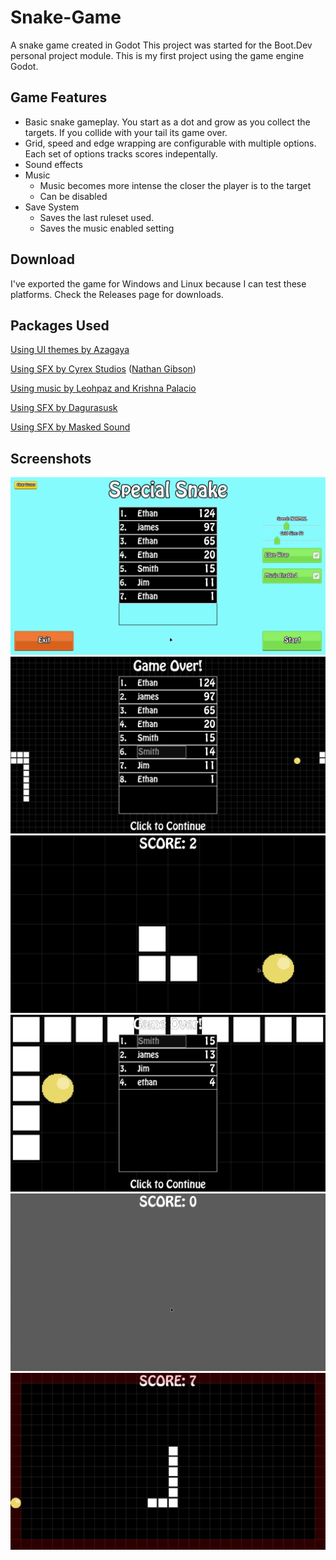 # Snake-Game
A snake game created in Godot
This project was started for the Boot.Dev personal project module. This is my first project using the game engine Godot.

## Game Features
- Basic snake gameplay. You start as a dot and grow as you collect the targets. If you collide with your tail its game over.
- Grid, speed and edge wrapping are configurable with multiple options. Each set of options tracks scores indepentally.
- Sound effects
- Music
  - Music becomes more intense the closer the player is to the target
  - Can be disabled
- Save System
  - Saves the last ruleset used.
  - Saves the music enabled setting

## Download
I've exported the game for Windows and Linux because I can test these platforms.
Check the Releases page for downloads.


## Packages Used
[Using UI themes by Azagaya](https://azagaya.itch.io/kenneys-ui-theme)

[Using SFX by Cyrex Studios](https://cyrex-studios.itch.io/universal-ui-soundpack) ([Nathan Gibson](https://nathangibson.myportfolio.com ))

[Using music by Leohpaz and Krishna Palacio](https://leohpaz.itch.io/minifantasy-dungeon-sfx-pack)

[Using SFX by Dagurasusk](https://dagurasusk.itch.io/retrosounds)

[Using SFX by Masked Sound](https://maskedsound.itch.io/8-bit-sfx-pack)

## Screenshots
![Main Menu](/Screenshots/special-snake-main-menu.png)
![Game Over Leaderboard](Screenshots/special-snake-leaderboard.png)
![Grid size 10](Screenshots/special-snake-grid-10.png)
![Grid size 10 Leaderboard](Screenshots/special-snake-grid-10-leaderboard.png)
![Grid size 1000](Screenshots/special-snake-grid-1000.png)
![No Edge Wrap](Screenshots/special-snake-no-edge-wrap.png)

